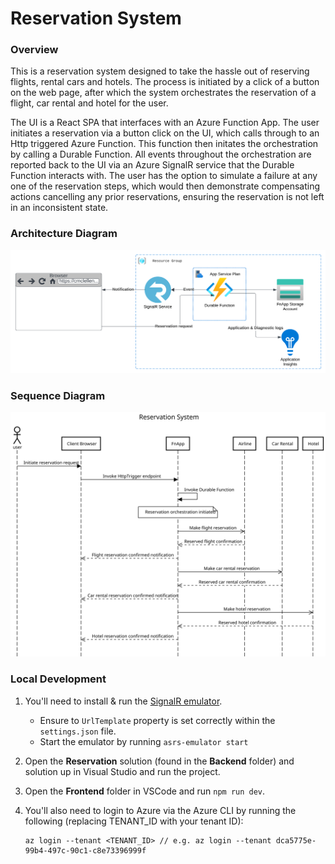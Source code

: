 # Reservation System

### Overview
This is a reservation system designed to take the hassle out of reserving flights, rental cars and hotels. The process is initiated by a click of a button on the web page, after which the system orchestrates the reservation of a flight, car rental and hotel for the user.

The UI is a React SPA that interfaces with an Azure Function App. The user initiates a reservation via a button click on the UI, which calls through to an Http triggered Azure Function. This function then initates the orchestration by calling a Durable Function. All events throughout the orchestration are reported back to the UI via an Azure SignalR service that the Durable Function interacts with. The user has the option to simulate a failure at any one of the reservation steps, which would then demonstrate compensating actions cancelling any prior reservations, ensuring the reservation is not left in an inconsistent state.

### Architecture Diagram
![Architecture Diagram](./frontend/src/assets/design.svg)

### Sequence Diagram
![Sequence Diagram](./frontend/src/assets/sequence.svg)

### Local Development
1. You'll need to install & run the [SignalR emulator](https://learn.microsoft.com/en-au/azure/azure-signalr/signalr-howto-emulator).

    * Ensure to `UrlTemplate` property is set correctly within the `settings.json` file.
    * Start the emulator by running `asrs-emulator start`
1. Open the **Reservation** solution (found in the **Backend** folder) and  solution up in Visual Studio and run the project.
1. Open the **Frontend** folder in VSCode and run `npm run dev`.
1. You'll also need to login to Azure via the Azure CLI by running the following (replacing TENANT_ID with your tenant ID):
    ```
    az login --tenant <TENANT_ID> // e.g. az login --tenant dca5775e-99b4-497c-90c1-c8e73396999f
    ```